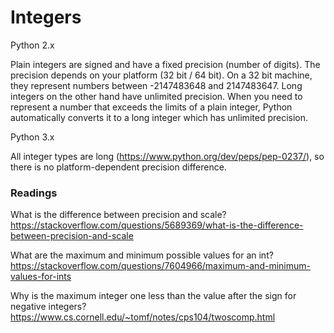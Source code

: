 # Integers

Python 2.x

Plain integers are signed and have a fixed precision (number of digits). The precision depends on your platform (32 bit / 64 bit). On a 32 bit machine, they represent numbers between -2147483648 and 2147483647. Long integers on the other hand have unlimited precision. When you need to represent a number that exceeds the limits of a plain integer, Python automatically converts it to a long integer which has unlimited precision. 


Python 3.x 

All integer types are long (https://www.python.org/dev/peps/pep-0237/), so there is no platform-dependent precision difference. 

### Readings

What is the difference between precision and scale? 
https://stackoverflow.com/questions/5689369/what-is-the-difference-between-precision-and-scale

What are the maximum and minimum possible values for an int? 
https://stackoverflow.com/questions/7604966/maximum-and-minimum-values-for-ints

Why is the maximum integer one less than the value after the sign for negative integers?
https://www.cs.cornell.edu/~tomf/notes/cps104/twoscomp.html
